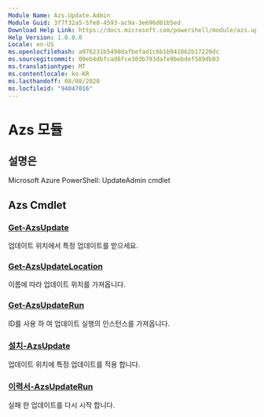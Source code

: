 ```yaml
---
Module Name: Azs.Update.Admin
Module Guid: 3f7f32a5-5fe8-4593-ac9a-3e696d01b5ed
Download Help Link: https://docs.microsoft.com/powershell/module/azs.update.admin
Help Version: 1.0.0.0
Locale: en-US
ms.openlocfilehash: a976231b5490dafbefad1c6b1b941062b17220dc
ms.sourcegitcommit: 09eb4dbfcad6fce303b793dafe9bebdef589db03
ms.translationtype: MT
ms.contentlocale: ko-KR
ms.lasthandoff: 08/08/2020
ms.locfileid: "94047016"
---
```

# Azs 모듈
## 설명은
Microsoft Azure PowerShell: UpdateAdmin cmdlet

## Azs Cmdlet
### [Get-AzsUpdate](Get-AzsUpdate.md)
업데이트 위치에서 특정 업데이트를 받으세요.

### [Get-AzsUpdateLocation](Get-AzsUpdateLocation.md)
이름에 따라 업데이트 위치를 가져옵니다.

### [Get-AzsUpdateRun](Get-AzsUpdateRun.md)
ID를 사용 하 여 업데이트 실행의 인스턴스를 가져옵니다.

### [설치-AzsUpdate](Install-AzsUpdate.md)
업데이트 위치에 특정 업데이트를 적용 합니다.

### [이력서-AzsUpdateRun](Resume-AzsUpdateRun.md)
실패 한 업데이트를 다시 시작 합니다.

